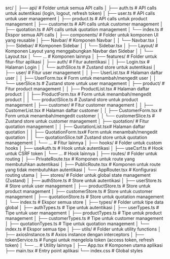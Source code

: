src/
│
├── api/                     # Folder untuk semua API calls
│   ├── auth.ts              # API calls untuk autentikasi (login, logout, refresh token)
│   ├── user.ts              # API calls untuk user management
│   ├── product.ts           # API calls untuk product management
│   ├── customer.ts          # API calls untuk customer management
│   ├── quotation.ts         # API calls untuk quotation management
│   └── index.ts             # Ekspor semua API calls
│
├── components/              # Folder untuk komponen UI yang reusable
│   ├── Navbar/              # Komponen Navbar
│   │   └── Navbar.tsx
│   ├── Sidebar/             # Komponen Sidebar
│   │   └── Sidebar.tsx
│   ├── Layout/              # Komponen Layout yang menggabungkan Navbar dan Sidebar
│   │   └── Layout.tsx
│   └── ...                  # Komponen lainnya
│
├── features/                # Folder untuk fitur-fitur aplikasi
│   ├── auth/                # Fitur autentikasi
│   │   ├── Login.tsx        # Halaman Login
│   │   └── authSlice.ts     # Zustand store untuk autentikasi
│   ├── user/                # Fitur user management
│   │   ├── UserList.tsx     # Halaman daftar user
│   │   ├── UserForm.tsx     # Form untuk menambah/mengedit user
│   │   └── userSlice.ts     # Zustand store untuk user management
│   ├── product/             # Fitur product management
│   │   ├── ProductList.tsx  # Halaman daftar product
│   │   ├── ProductForm.tsx  # Form untuk menambah/mengedit product
│   │   └── productSlice.ts  # Zustand store untuk product management
│   ├── customer/            # Fitur customer management
│   │   ├── CustomerList.tsx # Halaman daftar customer
│   │   ├── CustomerForm.tsx # Form untuk menambah/mengedit customer
│   │   └── customerSlice.ts # Zustand store untuk customer management
│   ├── quotation/           # Fitur quotation management
│   │   ├── QuotationList.tsx# Halaman daftar quotation
│   │   ├── QuotationForm.tsx# Form untuk menambah/mengedit quotation
│   │   └── quotationSlice.ts# Zustand store untuk quotation management
│   └── ...                  # Fitur lainnya
│
├── hooks/                   # Folder untuk custom hooks
│   ├── useAuth.ts           # Hook untuk autentikasi
│   ├── useCsrf.ts           # Hook untuk CSRF token
│   └── ...                  # Hook lainnya
│
├── routes/                  # Folder untuk routing
│   ├── PrivateRoute.tsx     # Komponen untuk route yang membutuhkan autentikasi
│   ├── PublicRoute.tsx      # Komponen untuk route yang tidak membutuhkan autentikasi
│   └── AppRouter.tsx        # Konfigurasi routing utama
│
├── stores/                  # Folder untuk global state management (Zustand)
│   ├── authStore.ts         # Store untuk autentikasi
│   ├── userStore.ts         # Store untuk user management
│   ├── productStore.ts      # Store untuk product management
│   ├── customerStore.ts     # Store untuk customer management
│   ├── quotationStore.ts    # Store untuk quotation management
│   └── index.ts             # Ekspor semua store
│
├── types/                   # Folder untuk tipe data global
│   ├── authTypes.ts         # Tipe untuk autentikasi
│   ├── userTypes.ts         # Tipe untuk user management
│   ├── productTypes.ts      # Tipe untuk product management
│   ├── customerTypes.ts     # Tipe untuk customer management
│   ├── quotationTypes.ts    # Tipe untuk quotation management
│   └── index.ts             # Ekspor semua tipe
│
├── utils/                   # Folder untuk utility functions
│   ├── axiosInstance.ts     # Axios instance dengan interceptors
│   ├── tokenService.ts      # Fungsi untuk mengelola token (access token, refresh token)
│   └── ...                  # Utility lainnya
│
├── App.tsx                  # Komponen utama aplikasi
├── main.tsx                 # Entry point aplikasi
└── index.css                # Global styles